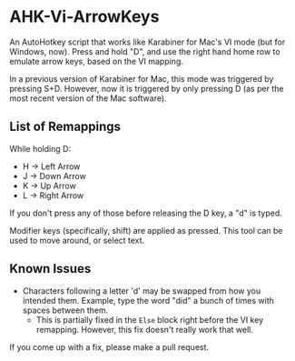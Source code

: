 # AHK-Vi-ArrowKeys
An AutoHotkey script that works like Karabiner for Mac's VI mode (but for Windows, now). Press and hold "D", and use the right hand home row to emulate arrow keys, based on the VI mapping.

In a previous version of Karabiner for Mac, this mode was triggered by pressing S+D. However, now it is triggered by only pressing D (as per the most recent version of the Mac software).

## List of Remappings
While holding D:
* H -> Left Arrow
* J -> Down Arrow
* K -> Up Arrow
* L -> Right Arrow

If you don't press any of those before releasing the D key, a "d" is typed.

Modifier keys (specifically, shift) are applied as pressed. This tool can be used to move around, or select text.

## Known Issues
* Characters following a letter 'd' may be swapped from how you intended them. Example, type the word "did" a bunch of times with spaces between them.
	* This is partially fixed in the `Else` block right before the VI key remapping. However, this fix doesn't really work that well.

If you come up with a fix, please make a pull request.